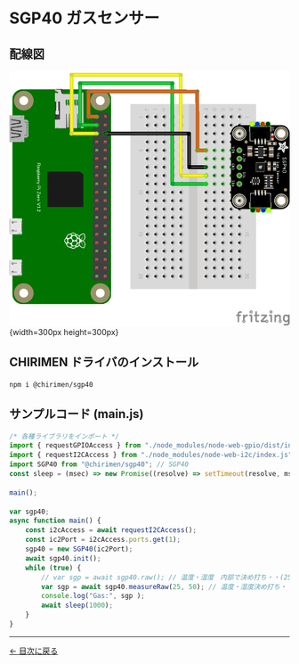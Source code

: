 # SGP40 ガスセンサー

## 配線図

![配線図](./schematic.png "schematic"){width=300px height=300px}

## CHIRIMEN ドライバのインストール

```shell
npm i @chirimen/sgp40
```

## サンプルコード (main.js)

```javascript
/* 各種ライブラリをインポート */
import { requestGPIOAccess } from "./node_modules/node-web-gpio/dist/index.js"; // WebGPIO
import { requestI2CAccess } from "./node_modules/node-web-i2c/index.js"; // WebI2C
import SGP40 from "@chirimen/sgp40"; // SGP40
const sleep = (msec) => new Promise((resolve) => setTimeout(resolve, msec));

main();

var sgp40;
async function main() {
	const i2cAccess = await requestI2CAccess();
	const ic2Port = i2cAccess.ports.get(1);
	sgp40 = new SGP40(ic2Port);
	await sgp40.init();
	while (true) {
		// var sgp = await sgp40.raw(); // 温度・湿度　内部で決め打ち・・(25℃,50%)
		var sgp = await sgp40.measureRaw(25, 50); // 温度・湿度決め打ち・・
		console.log("Gas:", sgp );
		await sleep(1000);
	}
}
```


---
[← 目次に戻る](../index.md)
